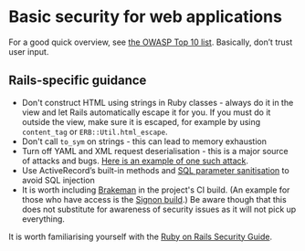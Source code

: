 # Basic security for web applications

For a good quick overview, see [the OWASP Top 10 list](https://www.owasp.org/index.php/Category:OWASP_Top_Ten_Project#tab=OWASP_Top_10_for_2013). Basically, don’t trust user input.

## Rails-specific guidance

- Don't construct HTML using strings in Ruby classes - always do it in the
  view and let Rails automatically escape it for you. If you must do it
  outside the view, make sure it is escaped, for example by using
  `content_tag` or `ERB::Util.html_escape`.
- Don't call `to_sym` on strings - this can lead to memory exhaustion
- Turn off YAML and XML request deserialisation - this is a major source of attacks and bugs. [Here is an example of one such attack](http://blog.codeclimate.com/blog/2013/01/10/rails-remote-code-execution-vulnerability-explained/).
- Use ActiveRecord’s built-in methods and [SQL parameter sanitisation](http://guides.rubyonrails.org/security.html#sql-injection-countermeasures) to avoid SQL injection
- It is worth including [Brakeman](http://brakemanscanner.org/) in the
  project's CI build. (An example for those who have access is the
  [Signon build](https://ci-new.alphagov.co.uk/view/Signon/job/govuk_signonotron2/configure).) Be aware though that this does not substitute
  for awareness of security issues as it will not pick up everything.

It is worth familiarising yourself with the [Ruby on Rails Security Guide](http://guides.rubyonrails.org/security.html).
